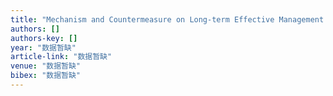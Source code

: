 ```yaml
---
title: "Mechanism and Countermeasure on Long-term Effective Management for Rural Sewage Treatment in Suzhou"
authors: []
authors-key: []
year: "数据暂缺"
article-link: "数据暂缺"
venue: "数据暂缺"
bibex: "数据暂缺"
---
```

